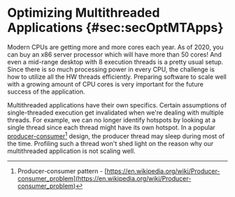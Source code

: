 ﻿---
typora-root-url: ..\..\img
---

# Optimizing Multithreaded Applications {#sec:secOptMTApps}

Modern CPUs are getting more and more cores each year. As of 2020, you can buy an x86 server processor which will have more than 50 cores! And even a mid-range desktop with 8 execution threads is a pretty usual setup. Since there is so much processing power in every CPU, the challenge is how to utilize all the HW threads efficiently. Preparing software to scale well with a growing amount of CPU cores is very important for the future success of the application.

Multithreaded applications have their own specifics. Certain assumptions of single-threaded execution get invalidated when we're dealing with multiple threads. For example, we can no longer identify hotspots by looking at a single thread since each thread might have its own hotspot. In a popular [producer-consumer](https://en.wikipedia.org/wiki/Producer–consumer_problem)[^5] design, the producer thread may sleep during most of the time. Profiling such a thread won't shed light on the reason why our multithreaded application is not scaling well.

[^5]: Producer-consumer pattern - [https://en.wikipedia.org/wiki/Producer-consumer_problem](https://en.wikipedia.org/wiki/Producer-consumer_problem)
